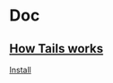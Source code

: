 # Doc
## [How Tails works](https://tails.boum.org/about/index.en.html)
[Install](https://tails.boum.org/install/index.en.html)
